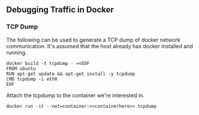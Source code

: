 ## Debugging Traffic in Docker
### TCP Dump
The following can be used to generate a TCP dump of docker network communication. It's assumed that the host already has docker installed and running.
```
docker build -t tcpdump - <<EOF 
FROM ubuntu 
RUN apt-get update && apt-get install -y tcpdump 
CMD tcpdump -i eth0 
EOF
```
Attach the tcpdump to the container we're interested in.
```
docker run -it --net=container:<<containerhere>> tcpdump
```
